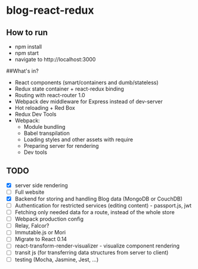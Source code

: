 # blog-react-redux
## How to run
* npm install
* npm start
* navigate to http://localhost:3000

##What's in?
* React components (smart/containers and dumb/stateless)
* Redux state container + react-redux binding
* Routing with react-router 1.0
* Webpack dev middleware for Express instead of dev-server
* Hot reloading + Red Box
* Redux Dev Tools
* Webpack:
    - Module bundling
    - Babel transpilation
    - Loading styles and other assets with require
    - Preparing server for rendering
    - Dev tools

## TODO
- [x] server side rendering
- [ ] Full website
- [x] Backend for storing and handling Blog data (MongoDB or CouchDB)
- [ ] Authentication for restricted services (editing content) - passport.js, jwt
- [ ] Fetching only needed data for a route, instead of the whole store
- [ ] Webpack production config
- [ ] Relay, Falcor?
- [ ] Immutable.js or Mori
- [ ] Migrate to React 0.14
- [ ] react-transform-render-visualizer - visualize component rendering
- [ ] transit js (for transferring data structures from server to client)
- [ ] testing (Mocha, Jasmine, Jest, ...) 
